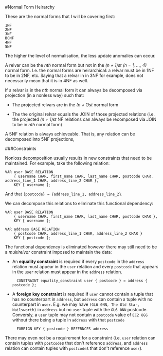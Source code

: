 #Normal Form Heirarchy


These are the normal forms that I will be covering first:

	1NF
	2NF
	3NF
	BCNF
	4NF
	5NF
	
The higher the level of normalisation, the less update anomalies can occur.

A relvar can be the _nth_ normal form but not in the _(n + 1)st (n = 1, …, 4)_ normal form. I.e. the normal forms are heirarchical: a relvar must be in 1NF to be in 2NF, etc. Saying that a relvar in in 3NF for example, does not necessarily mean that it is in 4NF as well.

If a relvar is in the _nth_ normal form it can always be decomposed via projection (in a nonless way) such that:

- The projected relvars are in the _(n + 1)st_ normal form 

- The the original relvar equals the JOIN of those projected relations (i.e. the projected _(n + 1)st_ NF relations can always be recomposed via JOIN to be in _nth_ normal form)

A 5NF relation is always achieveable. That is, any relation can be decomposed into 5NF projections,



###Constraints

Nonloss decomposition usually results in new constraints that need to be maintained. For example, take the following relation:

	VAR user BASE RELATION
		{ username CHAR, first_name CHAR, last_name CHAR, postcode CHAR, address_line_1 CHAR, address_line_2 CHAR },
		KEY { username };
	
And that `{postcode} → {address_line_1, address_line_2}`.

We can decompose this relations to eliminate this functional dependency:

	VAR user BASE RELATION
		{ username CHAR, first_name CHAR, last_name CHAR, postcode CHAR },
		KEY { username };
		
	VAR address BASE RELATION
		{ postcode CHAR, address_line_1 CHAR, address_line_2 CHAR }
		KEY { postcode };
	
The functional dependency is eliminated however there may still need to be a _multirelvar_ constraint imposed to maintain the data:

- An __equality constraint__ is required if every `postcode` in the `address` relation must appear in the `user` relation and every `postcode` that appears in the `user` relation must appear in the `address` relation. 

		CONSTRAINT equality_constraint user { postcode } = address { postcode };

- A __foreign key constraint__ is required if `user` cannot contain a tuple that has no counterpart in `address`, but `address` can contain a tuple with no counterpart in `user`. E.g. we may have `(GL6 0NN, The Old Star, Nailsworth)` in `address` but no `user` tuple with the `GL6 0NN` postcode. Conversly, a `user` tuple may not contain a `postcode` value of `EC2 8GG` without there being a tuple in `address` with that `postcode`

		FOREIGN KEY { postcode } REFERNCES address


There may even not be a requirement for a constraint (i.e. `user` relation can contain tuples with `postcode`s that don't reference `address`, and `address` relation can contain tuples with `postcode`s that don't reference `user`).

